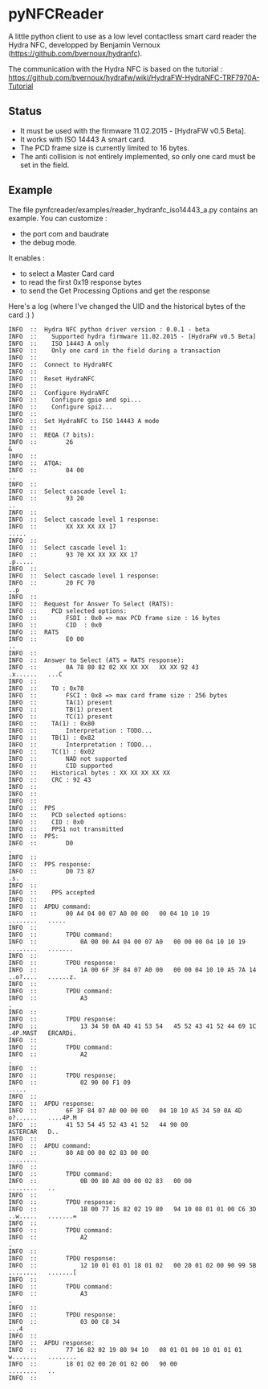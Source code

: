 # pyNFCReader

A little python client to use as a low level contactless smart card reader the Hydra NFC, developped by Benjamin Vernoux (https://github.com/bvernoux/hydranfc). 

The communication with the Hydra NFC is based on the tutorial : https://github.com/bvernoux/hydrafw/wiki/HydraFW-HydraNFC-TRF7970A-Tutorial

## Status

  - It must be used with the firmware 11.02.2015 - [HydraFW v0.5 Beta]. 
  - It works with ISO 14443 A smart card.
  - The PCD frame size is currently limited to 16 bytes.
  - The anti collision is not entirely implemented, so only one card must be set in the field.

## Example

The file  pynfcreader/examples/reader_hydranfc_iso14443_a.py contains an example.
You can customize :
  - the port com and baudrate
  - the debug mode. 

It enables :
  - to select a Master Card card
  - to read the first 0x19 response bytes
  - to send the Get Processing Options and get the response

Here's a log (where I've changed the UID and the historical bytes of the card :) )

    INFO  ::  Hydra NFC python driver version : 0.0.1 - beta
    INFO  ::  	Supported hydra firmware 11.02.2015 - [HydraFW v0.5 Beta]
    INFO  ::  	ISO 14443 A only
    INFO  ::  	Only one card in the field during a transaction
    INFO  ::  
    INFO  ::  Connect to HydraNFC
    INFO  ::  
    INFO  ::  Reset HydraNFC
    INFO  ::  
    INFO  ::  Configure HydraNFC
    INFO  ::  	Configure gpio and spi...
    INFO  ::  	Configure spi2...
    INFO  ::  
    INFO  ::  Set HydraNFC to ISO 14443 A mode
    INFO  ::  
    INFO  ::  REQA (7 bits):
    INFO  ::  		26                                                     &   
    INFO  ::  	
    INFO  ::  ATQA:
    INFO  ::  		04 00                                                  ..   
    INFO  ::  	
    INFO  ::  Select cascade level 1:
    INFO  ::  		93 20                                                  ..   
    INFO  ::  	
    INFO  ::  Select cascade level 1 response:
    INFO  ::  		XX XX XX XX 17                                         .....   
    INFO  ::  	
    INFO  ::  Select cascade level 1:
    INFO  ::  		93 70 XX XX XX XX 17                                   .p.....   
    INFO  ::  	
    INFO  ::  Select cascade level 1 response:
    INFO  ::  		20 FC 70                                               ..p   
    INFO  ::  	
    INFO  ::  Request for Answer To Select (RATS):
    INFO  ::  	PCD selected options:
    INFO  ::  		FSDI : 0x0 => max PCD frame size : 16 bytes
    INFO  ::  		CID  : 0x0
    INFO  ::  RATS
    INFO  ::  		E0 00                                                  ..   
    INFO  ::  	
    INFO  ::  Answer to Select (ATS = RATS response):
    INFO  ::  		0A 78 80 82 02 XX XX XX   XX XX 92 43                  .x......   ...C
    INFO  ::  	
    INFO  ::  	T0 : 0x78
    INFO  ::  		FSCI : 0x8 => max card frame size : 256 bytes
    INFO  ::  		TA(1) present
    INFO  ::  		TB(1) present
    INFO  ::  		TC(1) present
    INFO  ::  	TA(1) : 0x80
    INFO  ::  		Interpretation : TODO...
    INFO  ::  	TB(1) : 0x82
    INFO  ::  		Interpretation : TODO...
    INFO  ::  	TC(1) : 0x02
    INFO  ::  		NAD not supported
    INFO  ::  		CID supported
    INFO  ::  	Historical bytes : XX XX XX XX XX
    INFO  ::  	CRC : 92 43
    INFO  ::  
    INFO  ::  
    INFO  ::  
    INFO  ::  PPS
    INFO  ::  	PCD selected options:
    INFO  ::  	CID : 0x0
    INFO  ::  	PPS1 not transmitted
    INFO  ::  PPS:
    INFO  ::  		D0                                                     .   
    INFO  ::  	
    INFO  ::  PPS response:
    INFO  ::  		D0 73 87                                               .s.   
    INFO  ::  	
    INFO  ::  	PPS accepted
    INFO  ::  
    INFO  ::  APDU command:
    INFO  ::  		00 A4 04 00 07 A0 00 00   00 04 10 10 19               ........   .....
    INFO  ::  	
    INFO  ::  		TPDU command:
    INFO  ::  			0A 00 00 A4 04 00 07 A0   00 00 00 04 10 10 19         ........   .......
    INFO  ::  		
    INFO  ::  		TPDU response:
    INFO  ::  			1A 00 6F 3F 84 07 A0 00   00 00 04 10 10 A5 7A 14      ..o?....   ......z.
    INFO  ::  		
    INFO  ::  		TPDU command:
    INFO  ::  			A3                                                     .   
    INFO  ::  		
    INFO  ::  		TPDU response:
    INFO  ::  			13 34 50 0A 4D 41 53 54   45 52 43 41 52 44 69 1C      .4P.MAST   ERCARDi.
    INFO  ::  		
    INFO  ::  		TPDU command:
    INFO  ::  			A2                                                     .   
    INFO  ::  		
    INFO  ::  		TPDU response:
    INFO  ::  			02 90 00 F1 09                                         .....   
    INFO  ::  		
    INFO  ::  APDU response:
    INFO  ::  		6F 3F 84 07 A0 00 00 00   04 10 10 A5 34 50 0A 4D      o?......   ....4P.M
    INFO  ::  		41 53 54 45 52 43 41 52   44 90 00                     ASTERCAR   D..
    INFO  ::  	
    INFO  ::  APDU command:
    INFO  ::  		80 A8 00 00 02 83 00 00                                ........   
    INFO  ::  	
    INFO  ::  		TPDU command:
    INFO  ::  			0B 00 80 A8 00 00 02 83   00 00                        ........   ..
    INFO  ::  		
    INFO  ::  		TPDU response:
    INFO  ::  			1B 00 77 16 82 02 19 80   94 10 08 01 01 00 C6 3D      ..w.....   .......=
    INFO  ::  		
    INFO  ::  		TPDU command:
    INFO  ::  			A2                                                     .   
    INFO  ::  		
    INFO  ::  		TPDU response:
    INFO  ::  			12 10 01 01 01 18 01 02   00 20 01 02 00 90 99 5B      ........   .......[
    INFO  ::  		
    INFO  ::  		TPDU command:
    INFO  ::  			A3                                                     .   
    INFO  ::  		
    INFO  ::  		TPDU response:
    INFO  ::  			03 00 C8 34                                            ...4   
    INFO  ::  		
    INFO  ::  APDU response:
    INFO  ::  		77 16 82 02 19 80 94 10   08 01 01 00 10 01 01 01      w.......   ........
    INFO  ::  		18 01 02 00 20 01 02 00   90 00                        ........   ..
    INFO  ::  	
